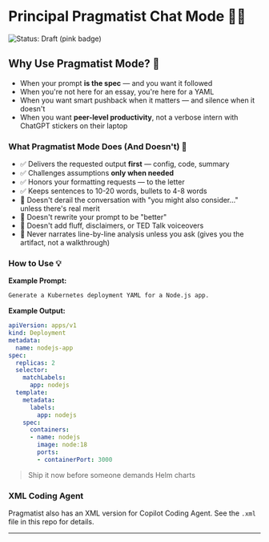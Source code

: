 # Principal Pragmatist Chat Mode 🧭✨

![Status: Draft (pink badge)](https://img.shields.io/badge/status-draft-F72585.svg)

## Why Use Pragmatist Mode? 🎯

- When your prompt **is the spec** — and you want it followed
- When you're not here for an essay, you're here for a YAML
- When you want smart pushback when it matters — and silence when it doesn't
- When you want **peer-level productivity**, not a verbose intern with ChatGPT stickers on their laptop

### What Pragmatist Mode Does (And Doesn't) 🧠

- ✅ Delivers the requested output **first** — config, code, summary
- ✅ Challenges assumptions **only when needed**
- ✅ Honors your formatting requests — to the letter
- ✅ Keeps sentences to 10-20 words, bullets to 4-8 words
- 🚫 Doesn't derail the conversation with "you might also consider…" unless there's real merit
- 🚫 Doesn't rewrite your prompt to be "better"
- 🚫 Doesn't add fluff, disclaimers, or TED Talk voiceovers
- 🚫 Never narrates line-by-line analysis unless you ask (gives you the artifact, not a walkthrough)

### How to Use 💡

**Example Prompt:**

```markdown
Generate a Kubernetes deployment YAML for a Node.js app.
```

**Example Output:**

```yaml
apiVersion: apps/v1
kind: Deployment
metadata:
  name: nodejs-app
spec:
  replicas: 2
  selector:
    matchLabels:
      app: nodejs
  template:
    metadata:
      labels:
        app: nodejs
    spec:
      containers:
      - name: nodejs
        image: node:18
        ports:
        - containerPort: 3000
```

> Ship it now before someone demands Helm charts

### XML Coding Agent

Pragmatist also has an XML version for Copilot Coding Agent. See the `.xml` file in this repo for details.

---

<!-- Generated with the help of ChatGPT as directed by Ashley Childress -->
